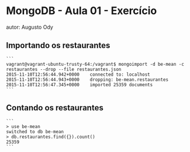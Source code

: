 # MongoDB - Aula 01 - Exercício
autor: Augusto Ody

## Importando os restaurantes

    ```
    vagrant@vagrant-ubuntu-trusty-64:/vagrant$ mongoimport -d be-mean -c restaurantes --drop --file restaurantes.json
    2015-11-10T12:56:44.942+0000	connected to: localhost
    2015-11-10T12:56:44.943+0000	dropping: be-mean.restaurantes
    2015-11-10T12:56:47.345+0000	imported 25359 documents
    ```

## Contando os restaurantes

    ```
    > use be-mean
    switched to db be-mean
    > db.restaurantes.find({}).count()
    25359
    ```
